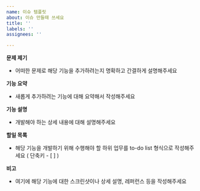 ```yaml
---
name: 이슈 템플릿
about: 이슈 만들때 쓰세요
title: ''
labels: ''
assignees: ''

---
```


**문제 제기**
- 어떠한 문제로 해당 기능을 추가하려는지 명확하고 간결하게 설명해주세요

**기능 요약**
- 새롭게 추가하려는 기능에 대해 요약해서 작성해주세요

**기능 설명**
- 개발해야 하는 상세 내용에 대해 설명해주세요 

**할일 목록**
- 해당 기능을 개발하기 위해 수행해야 할 하위 업무를 to-do list 형식으로 작성해주세요 ( 단축키 - [ ] )

**비고**
- 여기에 해당 기능에 대한 스크린샷이나 상세 설명, 레퍼런스 등을 작성해주세요
